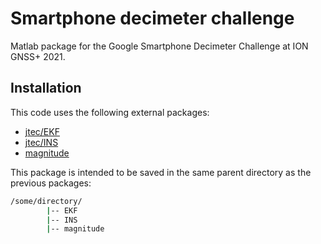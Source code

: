 # Smartphone decimeter challenge
Matlab package for the Google Smartphone Decimeter Challenge at ION GNSS+ 2021.

## Installation
This code uses the following external packages:
* [jtec/EKF](https://github.com/jtec/EKF)
* [jtec/INS](https://github.com/jtec/INS)
* [magnitude](https://redmine.recherche.enac.fr/projects/magnitude/repository)

This package is intended to be saved in the same parent directory as the previous packages:

```bash
/some/directory/
        |-- EKF
        |-- INS
        |-- magnitude
```